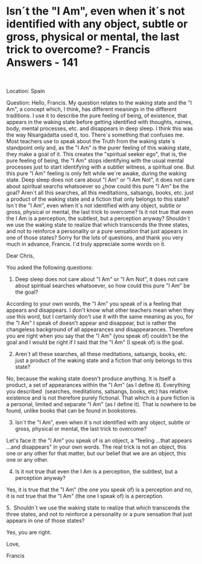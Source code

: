 # Isn´t the "I Am", even when it´s not identified with any object, subtle or gross, physical or mental, the last trick to overcome? - Francis Answers - 141

&nbsp;

Location: Spain&nbsp;

Question: Hello, Francis. My question relates to the waking state and the &quot;I Am&quot;, a concept which, I think, has different meanings in the different traditions. I use it to describe the pure feeling of being, of existence, that appears in the waking state before getting identified with thoughts, names, body, mental processes, etc. and disappears in deep sleep. I think this was the way Nisargadatta used it, too. There&acute;s something that confuses me. Most teachers use to speak about the Truth from the waking state&acute;s standpoint only and, as the &quot;I Am&quot; is the purer feeling of this waking state, they make a goal of it. This creates the &quot;spiritual seeker ego&quot;, that is, the pure feeling of being, the &quot;I Am&quot; stops identifying with the usual mental processes just to start identifying with a subtler witness, a spiritual one. But this pure &quot;I Am&quot; feeling is only felt while we&acute;re awake, during the waking state. Deep sleep does not care about &quot;I Am&quot; or &quot;I Am Not&quot;, it does not care about spiritual searchs whatsoever so &iquest;how could this pure &quot;I Am&quot; be the goal? Aren&acute;t all this searches, all this meditations, satsangs, books, etc. just a product of the waking state and a fiction that only belongs to this state? Isn&acute;t the &quot;I Am&quot;, even when it&acute;s not identified with any object, subtle or gross, physical or mental, the last trick to overcome? Is it not true that even the I Am is a perception, the subtlest, but a perception anyway? Shouldn&acute;t we use the waking state to realize that which transcends the three states, and not to reinforce a personality or a pure sensation that just appears in one of those states? Sorry for the lots of questions, and thank you very much in advance, Francis. I&acute;d truly appreciate some words on it.

Dear Chris,

You asked the following questions:

1. Deep sleep does not care about &quot;I Am&quot; or &quot;I Am Not&quot;, it does not care about spiritual searches whatsoever, so how could this pure &quot;I Am&quot; be the goal?

According to your own words, the &quot;I Am&quot; you speak of is a feeling that appears and disappears. I don't know what other teachers mean when they use this word, but I certainly don't use it with the same meaning as you, for the &quot;I Am&quot; I speak of doesn't appear and disappear, but is rather the changeless background of all appearances and disappearances. Therefore you are right when you say that the &quot;I Am&quot; (you speak of) couldn't be the goal and I would be right if I said that the &quot;I Am&quot; (I speak of) is the goal.

2. Aren&acute;t all these searches, all these meditations, satsangs, books, etc. just a product of the waking state and a fiction that only belongs to this state?&nbsp;

No, because the waking state doesn't produce anything. It is itself a product, a set of appearances within the &quot;I Am&quot; (as I define it). Everything you described&nbsp; (searches, meditations, satsangs, books, etc) has relative existence and is not therefore purely fictional. That which is a pure fiction is a personal, limited and separate &quot;I Am&quot; (as I define it). That is nowhere to be found, unlike books that can be found in bookstores.

3. Isn&acute;t the &quot;I Am&quot;, even when it&acute;s not identified with any object, subtle or gross, physical or mental, the last trick to overcome?&nbsp;

Let's face it: the &quot;I Am&quot; you speak of is an object, a &quot;feeling &hellip;that appears &hellip;and disappears&quot; in your own words. The real trick is not an object, this one or any other for that matter, but our belief that we are an object, this one or any other.

4. Is it not true that even the I Am is a perception, the subtlest, but a perception anyway?

Yes, it is true that the &quot;I Am&quot; (the one you speak of) is a perception and no, it is not true that the &quot;I Am&quot; (the one I speak of) is a perception.

5.&nbsp; Shouldn&acute;t we use the waking state to realize that which transcends the three states, and not to reinforce a personality or a pure sensation that just appears in one of those states?

Yes, you are right.

Love,

Francis




